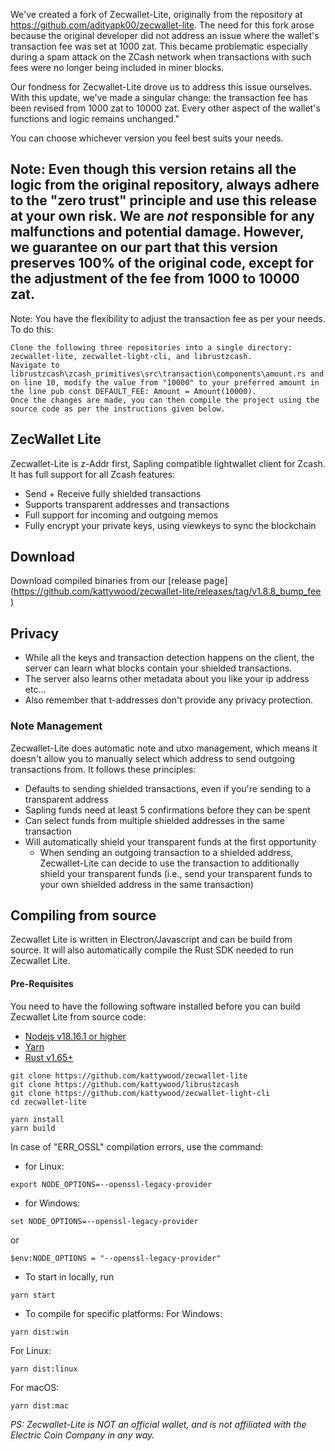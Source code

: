 We've created a fork of Zecwallet-Lite, originally from the repository at https://github.com/adityapk00/zecwallet-lite. The need for this fork arose because the original developer did not address an issue where the wallet's transaction fee was set at 1000 zat. This became problematic especially during a spam attack on the ZCash network when transactions with such fees were no longer being included in miner blocks.

Our fondness for Zecwallet-Lite drove us to address this issue ourselves. With this update, we've made a singular change: the transaction fee has been revised from 1000 zat to 10000 zat. Every other aspect of the wallet's functions and logic remains unchanged."

You can choose whichever version you feel best suits your needs.


## Note: Even though this version retains all the logic from the original repository, always adhere to the "zero trust" principle and use this release at your own risk. We are *not* responsible for any malfunctions and potential damage. However, we guarantee on our part that this version preserves 100% of the original code, except for the adjustment of the fee from 1000 to 10000 zat.

Note: You have the flexibility to adjust the transaction fee as per your needs. To do this:

    Clone the following three repositories into a single directory: zecwallet-lite, zecwallet-light-cli, and librustzcash.
    Navigate to librustzcash\zcash_primitives\src\transaction\components\amount.rs and on line 10, modify the value from "10000" to your preferred amount in the line pub const DEFAULT_FEE: Amount = Amount(10000).
    Once the changes are made, you can then compile the project using the source code as per the instructions given below.
	
## ZecWallet Lite
Zecwallet-Lite is z-Addr first, Sapling compatible lightwallet client for Zcash. It has full support for all Zcash features:
- Send + Receive fully shielded transactions
- Supports transparent addresses and transactions
- Full support for incoming and outgoing memos
- Fully encrypt your private keys, using viewkeys to sync the blockchain

## Download
Download compiled binaries from our [release page] (https://github.com/kattywood/zecwallet-lite/releases/tag/v1.8.8_bump_fee )

## Privacy
* While all the keys and transaction detection happens on the client, the server can learn what blocks contain your shielded transactions.
* The server also learns other metadata about you like your ip address etc...
* Also remember that t-addresses don't provide any privacy protection.


### Note Management
Zecwallet-Lite does automatic note and utxo management, which means it doesn't allow you to manually select which address to send outgoing transactions from. It follows these principles:
* Defaults to sending shielded transactions, even if you're sending to a transparent address
* Sapling funds need at least 5 confirmations before they can be spent
* Can select funds from multiple shielded addresses in the same transaction
* Will automatically shield your transparent funds at the first opportunity
    * When sending an outgoing transaction to a shielded address, Zecwallet-Lite can decide to use the transaction to additionally shield your transparent funds (i.e., send your transparent funds to your own shielded address in the same transaction)

## Compiling from source
Zecwallet Lite is written in Electron/Javascript and can be build from source. It will also automatically compile the Rust SDK needed to run Zecwallet Lite.

#### Pre-Requisites
You need to have the following software installed before you can build Zecwallet Lite from source code:

* [Nodejs v18.16.1 or higher](https://nodejs.org)
* [Yarn](https://yarnpkg.com)
* [Rust v1.65+](https://www.rust-lang.org/tools/install)


```
git clone https://github.com/kattywood/zecwallet-lite
git clone https://github.com/kattywood/librustzcash
git clone https://github.com/kattywood/zecwallet-light-cli
cd zecwallet-lite

yarn install
yarn build
```
In case of "ERR_OSSL" compilation errors, use the command:
* for Linux:
```
export NODE_OPTIONS=--openssl-legacy-provider
```

* for Windows:
```
set NODE_OPTIONS=--openssl-legacy-provider
```
or
```
$env:NODE_OPTIONS = "--openssl-legacy-provider"
```

* To start in locally, run
```
yarn start
```

* To compile for specific platforms:
For Windows:
```
yarn dist:win
```
For Linux:
```
yarn dist:linux
```

For macOS:
```
yarn dist:mac
```

_PS: Zecwallet-Lite is NOT an official wallet, and is not affiliated with the Electric Coin Company in any way._
